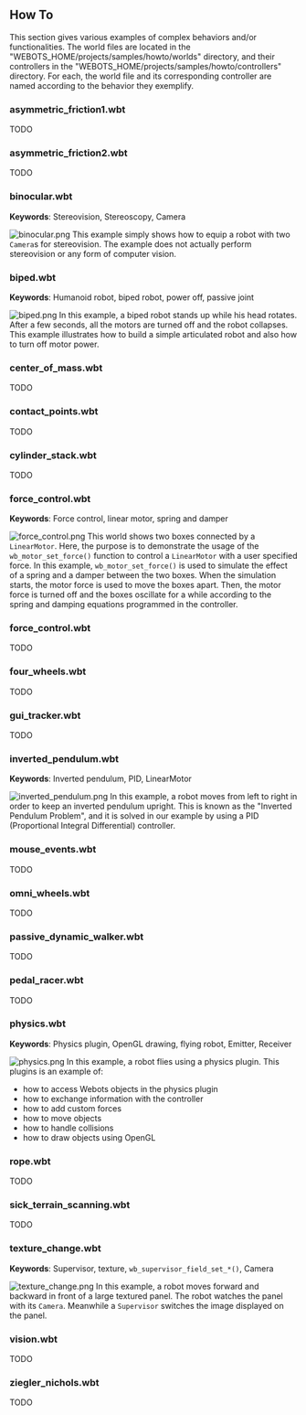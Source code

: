 ## How To

This section gives various examples of complex behaviors and/or functionalities.
The world files are located in the "WEBOTS\_HOME/projects/samples/howto/worlds" directory, and their controllers in the "WEBOTS\_HOME/projects/samples/howto/controllers" directory.
For each, the world file and its corresponding controller are named according to the behavior they exemplify.

### asymmetric_friction1.wbt

TODO


### asymmetric_friction2.wbt

TODO


### binocular.wbt

**Keywords**: Stereovision, Stereoscopy, Camera


![binocular.png](images/binocular.png) This example simply shows how to equip a robot with two `Camera`s for stereovision.
The example does not actually perform stereovision or any form of computer vision.


### biped.wbt

**Keywords**: Humanoid robot, biped robot, power off, passive joint

![biped.png](images/biped.png) In this example, a biped robot stands up while his head rotates.
After a few seconds, all the motors are turned off and the robot collapses.
This example illustrates how to build a simple articulated robot and also how to turn off motor power.


### center_of_mass.wbt

TODO


### contact_points.wbt

TODO


### cylinder_stack.wbt

TODO


### force_control.wbt

**Keywords**: Force control, linear motor, spring and damper

![force_control.png](images/force_control.png) This world shows two boxes connected by a `LinearMotor`.
Here, the purpose is to demonstrate the usage of the `wb_motor_set_force()` function to control a `LinearMotor` with a user specified force.
In this example, `wb_motor_set_force()` is used to simulate the effect of a spring and a damper between the two boxes. When the simulation starts, the motor force is used to move the boxes apart.
Then, the motor force is turned off and the boxes oscillate for a while according to the spring and damping equations programmed in the controller.


### force_control.wbt

TODO


### four_wheels.wbt

TODO


### gui_tracker.wbt

TODO


### inverted_pendulum.wbt

**Keywords**: Inverted pendulum, PID, LinearMotor

![inverted_pendulum.png](images/inverted_pendulum.png) In this example, a robot moves from left to right in order to keep an inverted pendulum upright.
This is known as the "Inverted Pendulum Problem", and it is solved in our example by using a PID (Proportional Integral Differential) controller.


### mouse_events.wbt

TODO


### omni_wheels.wbt


TODO


### passive_dynamic_walker.wbt

TODO


### pedal_racer.wbt

TODO


### physics.wbt

**Keywords**: Physics plugin, OpenGL drawing, flying robot, Emitter, Receiver

![physics.png](images/physics.png) In this example, a robot flies using a physics plugin.
This plugins is an example of:


- how to access Webots objects in the physics plugin
- how to exchange information with the controller
- how to add custom forces
- how to move objects
- how to handle collisions
- how to draw objects using OpenGL


### rope.wbt

TODO


### sick_terrain_scanning.wbt

TODO


### texture_change.wbt

**Keywords**: Supervisor, texture, `wb_supervisor_field_set_*()`, Camera

![texture_change.png](images/texture_change.png) In this example, a robot moves forward and backward in front of a large textured panel.
The robot watches the panel with its `Camera`. Meanwhile a `Supervisor` switches the image displayed on the panel.


### vision.wbt

TODO


### ziegler_nichols.wbt

TODO

